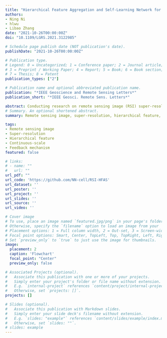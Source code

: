 ```yaml
---
title: "Hierarchical Feature Aggregation and Self-Learning Network for Remote Sensing Image Continuous-Scale Super-Resolution"
authors:
- Ning Ni
- hlwu
- Libao Zhang
date: "2021-10-26T00:00:00Z"
doi: "10.1109/LGRS.2021.3122985"

# Schedule page publish date (NOT publication's date).
publishDate: "2021-10-26T00:00:00Z"

# Publication type.
# Legend: 0 = Uncategorized; 1 = Conference paper; 2 = Journal article;
# 3 = Preprint / Working Paper; 4 = Report; 5 = Book; 6 = Book section;
# 7 = Thesis; 8 = Patent
publication_types: ["2"]

# Publication name and optional abbreviated publication name.
publication: "*IEEE Geoscience and Remote Sensing Letters*"
publication_short: "*IEEE Geosci. Remote Sens. Letters*"

abstract: Conducting research on remote sensing image (RSI) super-resolution (SR) is important, especially in terms of the continuous scale, which is beneficial to the application of RSI, such as RSI object detection and data fusion. Continuous-scale SR aims to use a single model to achieve SR at arbitrary (integer and noninteger) scale factors. Therefore, in this letter, we propose a hierarchical feature aggregation and self-learning network for RSI continuous-scale SR (RSI-HFAS). Our network can magnify the RSI continuously, which is beneficial for extracting the RSI multiscale features. First, we design a hierarchical feature aggregation module (HFAM) that is used for hierarchical feature extraction by placing convolutional layers on different floors and completing global feature fusion, which is crucial for achieving RSI continuous-scale SR with a single model. Second, the proposed network introduces a feedback mechanism, which can refine the hierarchical feature through feature feedback and enrich the texture parts of the RSI step by step. Finally, we design a self-learning upscaling structure to dynamically predict the number and weights of the upsampling filters, which can achieve RSI continuous-scale SR. Compared to the meta-learning based on enhanced deep SR (META-EDSR) method, our experimental results show a nearly 0.2-dB improvement on the metrics of the peak signal-to-noise ratio (PSNR).
# Summary. An optional shortened abstract.
summary: Remote sensing image, super-resolution, hierarchical feature, continuous-scale, feedback mechanism.

tags:
- Remote sensing image
- Super-resolution
- Hierarchical feature
- Continuous-scale
- Feedback mechanism
featured: false

# links:
# - name: ""
#   url: ""
url_pdf: ""
url_code: 'https://github.com/NN-cell/RSI-HFAS'
url_dataset: ''
url_poster: ''
url_project: ''
url_slides: ''
url_source: ''
url_video: ''

# Cover image
# To use, place an image named `featured.jpg/png` in your page's folder.
# Otherwise, specify the `filename` option to load an image from your `assets/media/` folder.
# Placement options: 1 = Full column width, 2 = Out-set, 3 = Screen-width
# Focal point options: Smart, Center, TopLeft, Top, TopRight, Left, Right, BottomLeft, Bottom, BottomRight
# Set `preview_only` to `true` to just use the image for thumbnails.
image:
  placement: 2
  caption: 'Flowchart'
  focal_point: "Center"
  preview_only: false

# Associated Projects (optional).
#   Associate this publication with one or more of your projects.
#   Simply enter your project's folder or file name without extension.
#   E.g. `internal-project` references `content/project/internal-project/index.md`.
#   Otherwise, set `projects: []`.
projects: []

# Slides (optional).
#   Associate this publication with Markdown slides.
#   Simply enter your slide deck's filename without extension.
#   E.g. `slides: "example"` references `content/slides/example/index.md`.
#   Otherwise, set `slides: ""`.
# slides: example
---
```


<!-- {{% callout note %}}
Click the *Cite* button above to demo the feature to enable visitors to import publication metadata into their reference management software.
{{% /callout %}}

{{% callout note %}}
Create your slides in Markdown - click the *Slides* button to check out the example.
{{% /callout %}}

Supplementary notes can be added here, including [code, math, and images](https://wowchemy.com/docs/writing-markdown-latex/). -->
